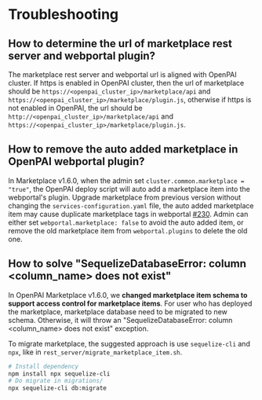 # Troubleshooting

## How to determine the url of marketplace rest server and webportal plugin?

The marketplace rest server and webportal url is aligned with OpenPAI cluster. If https is enabled in OpenPAI cluster, then the url of marketplace should be `https://<openpai_cluster_ip>/marketplace/api` and `https://<openpai_cluster_ip>/marketplace/plugin.js`, otherwise if https is not enabled in OpenPAI, the url should be `http://<openpai_cluster_ip>/marketplace/api` and `https://<openpai_cluster_ip>/marketplace/plugin.js`.

## How to remove the auto added marketplace in OpenPAI webportal plugin?

In Marketplace v1.6.0, when the admin set `cluster.common.marketplace = "true"`, the OpenPAI deploy script will auto add a marketplace item into the webportal's plugin.
Upgrade marketplace from previous version without changing the `services-configuration.yaml` file, the auto added marketplace item may cause duplicate marketplace tags in webportal [#230](https://github.com/microsoft/openpaimarketplace/issues/230).
Admin can either set `webportal.marketplace: false` to avoid the auto added item, or remove the old marketplace item from `webportal.plugins` to delete the old one.

## How to solve "SequelizeDatabaseError: column <column_name> does not exist"

In OpenPAI Marketplace v1.6.0, we **changed marketplace item schema to support access control for marketplace items**. For user who has deployed the marketplace, marketplace database need to be migrated to new schema. Otherwise, it will throw an "SequelizeDatabaseError: column <column_name> does not exist" exception.

To migrate marketplace, the suggested approach is use `sequelize-cli` and `npx`, like in `rest_server/migrate_marketplace_item.sh`.
```bash
# Install dependency
npm install npx sequelize-cli
# Do migrate in migrations/
npx sequelize-cli db:migrate
```
